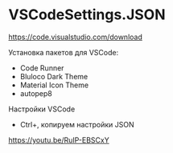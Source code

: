 # VSCodeSettings.JSON

https://code.visualstudio.com/download

Установка пакетов для VSCode:
- Code Runner
- Bluloco Dark Theme
- Material Icon Theme
- autopep8

Настройки VSCode
- Ctrl+,
копируем настройки JSON

https://youtu.be/RuIP-EBSCxY
